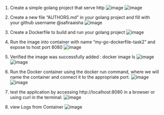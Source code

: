 1. Create a simple golang project that serve http
   ![image](https://github.com/user-attachments/assets/35c0daca-3f98-4c99-a906-4164a1d06948)
   ![image](https://github.com/user-attachments/assets/cf713013-4084-4a4e-8bf0-1cccbc10f13e)

2.	Create a new file “AUTHORS.md” in your golang project and fill with your github username @safiraaisha
   ![image](https://github.com/user-attachments/assets/07b6d536-5333-42e2-b333-010fb38f3b39)

4.	Create a Dockerfile to build and run your golang project
   ![image](https://github.com/user-attachments/assets/d9cf8c47-ca41-4a60-b451-bb576e96f294)

6.	Run the image into container with name “my-go-dockerfile-task2” and expose to host port 8080
   ![image](https://github.com/user-attachments/assets/06b15d8f-ac4b-4f76-9459-ccfa5546e2b7)

8.	Verified the image was successfully added : docker image ls
   ![image](https://github.com/user-attachments/assets/6c2ff2ed-702b-481a-a67b-6b7bee9ded82)
  	![image](https://github.com/user-attachments/assets/9ad175a6-4e70-4a63-9656-fafdd0039ea0)

10.	Run the Docker container using the docker run command, where we will name the container and connect it to the appropriate port.
    ![image](https://github.com/user-attachments/assets/bf7768de-61fe-449b-a79e-5480cfa8708f)
   	![image](https://github.com/user-attachments/assets/fcf3473f-af89-48b7-86b4-3cc724e87a68)


12.	test the application by accessing http://localhost:8080 in a browser or using curl in the terminal:
    ![image](https://github.com/user-attachments/assets/3e473e58-178f-446e-ac05-211b0363330c)

14.	view Logs from Container
    ![image](https://github.com/user-attachments/assets/95ab52a5-eb98-4167-92f8-f6f1684067a0)

